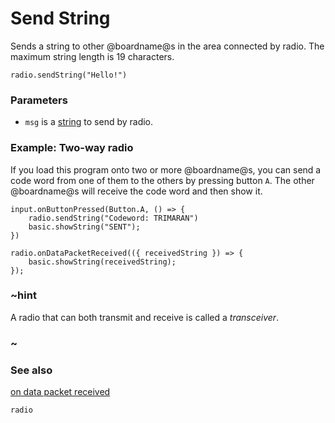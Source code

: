 # Send String

Sends a string to other @boardname@s in the area connected by radio. The
maximum string length is 19 characters.

```sig
radio.sendString("Hello!")
```

### Parameters

* `msg` is a [string](/types/string) to send by radio.


### Example: Two-way radio

If you load this program onto two or more @boardname@s, you can send a
code word from one of them to the others by pressing button `A`.  The
other @boardname@s will receive the code word and then show it.

```blocks
input.onButtonPressed(Button.A, () => {
    radio.sendString("Codeword: TRIMARAN")
    basic.showString("SENT");
})

radio.onDataPacketReceived(({ receivedString }) => {
    basic.showString(receivedString);
});
```

### ~hint

A radio that can both transmit and receive is called a _transceiver_.

### ~

### See also

[on data packet received](/reference/radio/on-data-packet-received)

```package
radio
```